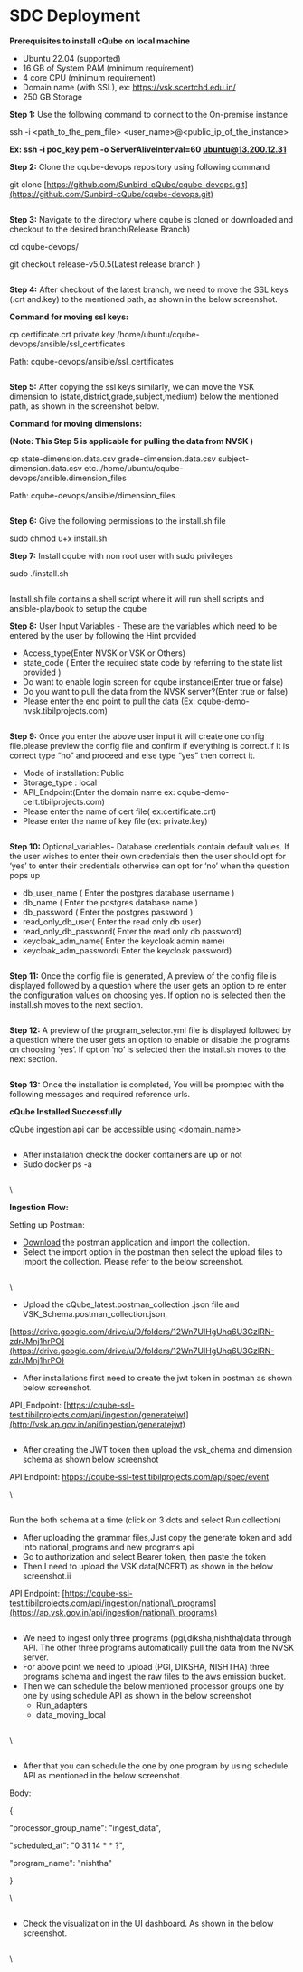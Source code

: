 # SDC Deployment

**Prerequisites to install cQube on local machine**

* Ubuntu 22.04 (supported)&#x20;
* &#x20;16 GB of System RAM (minimum requirement)
* &#x20;4 core CPU (minimum requirement)
* &#x20;Domain name (with SSL), ex: https://vsk.scertchd.edu.in/
* &#x20;250 GB Storage



**Step 1:** Use the following command to connect to the On-premise instance

&#x20;            ssh -i \<path\_to\_the\_pem\_file> \<user\_name>@\<public\_ip\_of\_the\_instance>

&#x20;            **Ex: ssh -i poc\_key.pem -o ServerAliveInterval=60 ubuntu@13.200.12.31**&#x20;

**Step 2:** Clone the cqube-devops repository using following command

&#x20;            git clone [https://github.com/Sunbird-cQube/cqube-devops.git](https://github.com/Sunbird-cQube/cqube-devops.git)    &#x20;

<figure><img src="https://lh4.googleusercontent.com/X52JlR-8CHhXM6tS3-6VdVoNvx1kFYrYp1iOH-3BDb1MQet3e52fuaWz73lmq7lTv7VA8S504QtwuRYT2KP9GOli5pBgqg_uybfnB2WXrl0MylbIABtMbA5Rj7m2CInqDrKsESBMFs7k3HMyZj3FZUQ" alt=""><figcaption></figcaption></figure>

**Step 3:** Navigate to the directory where cqube is cloned or downloaded and checkout to the desired branch(Release Branch)

&#x20;             cd cqube-devops/&#x20;

&#x20;            git checkout release-v5.0.5(Latest release branch )

<figure><img src="https://lh6.googleusercontent.com/qrWu_KUQD_INTnbYVwdmkf0wTOp-8JU_Px7HG7mF9L0wXoYSFIV3rLuqUZHOXIXC3szTIeHfWJR78lJ6TJ-7IfeSL3XVprq1iKrXQBoHzSsblc8dyVNheewBHALLrUWNoOcMV9YOh6TMvVpcxjGzdzs" alt=""><figcaption></figcaption></figure>

**Step  4:** After checkout of the latest branch, we need to move the SSL keys (.crt and.key) to the mentioned path, as shown in the below screenshot.

**Command for moving ssl keys:**

&#x20;             cp certificate.crt  private.key /home/ubuntu/cqube-devops/ansible/ssl\_certificates

&#x20;             Path: cqube-devops/ansible/ssl\_certificates

<figure><img src="https://lh7-us.googleusercontent.com/GO-OzWIj5zPLqxHlywifxxtnkSgtmpZN9davkg5eRWRLu-hRPw11o_BU0cDUvpVVH9DaTcd3hLY1Ne5nErMUtlouXq-0M2vkkrChkGexGtO3TJrZujJo_uaIiLu5nR_yS1PT49QnofyAWfwGQdAaM2k" alt=""><figcaption></figcaption></figure>

**Step 5:** After copying the ssl keys similarly, we can move the VSK dimension to (state,district,grade,subject,medium) below the mentioned path, as shown in the screenshot below.

**Command for moving dimensions:**

**(Note: This Step 5  is applicable for pulling the data from NVSK )**

&#x20;                  cp state-dimension.data.csv grade-dimension.data.csv subject-dimension.data.csv etc../home/ubuntu/cqube-devops/ansible.dimension\_files

&#x20;                Path: cqube-devops/ansible/dimension\_files.

<figure><img src="https://lh7-us.googleusercontent.com/b87hfG-Kzb5nfNIYFY_25W17c6P139n8k23IZ6Sq7bWqfLPcjeg_vltTZ6BpZ6oqKS6W9e2fLNWFZ6yr6c5keHFtdv6La1sn_uqraTCj8_qbL0PvFJgM3GloCcS6W4TTQrc6mM0D2m2b6UWqGzVCPNo" alt=""><figcaption></figcaption></figure>

**Step 6:** Give the following permissions to the install.sh file

&#x20;               sudo chmod u+x install.sh

**Step 7:** Install cqube with non root user with sudo privileges

&#x20;              sudo ./install.sh

<figure><img src="https://lh7-us.googleusercontent.com/iQ8cuU7RyZdlyS--G3meu66JvXIHoXfYw0uoH0te1dbXl6QvXc7NRK0VjhHI_opO4gMloybAvGTAq4y_k5fTT7VF9aSzcgc9w5J9lgHE8A3oY1kNlP4Pd4tu3QXDhBCsVTSArihkE5JklMFQuuvd0lA" alt=""><figcaption></figcaption></figure>

Install.sh file contains a shell script where it will run shell scripts and ansible-playbook to setup the cqube

**Step 8:** User Input Variables - These are the variables which need to be entered by the user by following the Hint provided

* Access\_type(Enter NVSK or VSK or Others)
* state\_code ( Enter the required state code by referring to the state list provided )
* Do want to enable login screen for cqube instance(Enter true or false)
* Do you want to pull the data from the NVSK server?(Enter true or false)
* Please enter the end point to pull the data (Ex: cqube-demo-nvsk.tibilprojects.com)

<figure><img src="https://lh7-us.googleusercontent.com/XYWbpWBHCNfPxu7tfp7BdhroPsEOyRNZQ-Skit_18voAAVWXBt3suf5TNaqDOHUT0KIblA4xwLLGynJt4-Z0X8RNPZtSGc4XRelikjxUzN86j4sBPfX7dfQHGlYAZ802lrm8al1HXjXFmZSqOD7wKFM" alt=""><figcaption></figcaption></figure>

**Step 9:** Once you enter the above user input it will create one config file.please preview the config file and confirm if everything is correct.if it is correct type “no” and proceed and else type “yes” then correct it.

* Mode of installation: Public
* Storage\_type : local
* API\_Endpoint(Enter the domain name ex: cqube-demo-cert.tibilprojects.com)
* Please enter the name of cert file( ex:certificate.crt)
* Please enter the name of key file (ex: private.key)

<figure><img src="https://lh7-us.googleusercontent.com/z_3NKzbHSRrp2GdVO5MRDGLomUNUV2Y1P12M8_aQCB8ABBnqUbSNurdwcpVe2kZOl-XFwgo6UsO97uORl_3DuWg7j-l3odFh4nU-yvw598bfMgynKQ1j_l0UmK7M7UOUowR7odxWJV-GEPRJXhzXNTk" alt=""><figcaption></figcaption></figure>

**Step 10:** Optional\_variables- Database credentials contain default values. If the user wishes to enter their own credentials then the user should opt for ‘yes’ to enter their credentials otherwise can opt for ‘no’ when the question pops up

* db\_user\_name ( Enter the postgres database username )&#x20;
* db\_name ( Enter the postgres database name )
* db\_password ( Enter the postgres password )
* &#x20;read\_only\_db\_user( Enter the read only db user)
* read\_only\_db\_password( Enter the read only db password)
* keycloak\_adm\_name( Enter the keycloak admin name)
* &#x20;keycloak\_adm\_password( Enter the keycloak password)

<figure><img src="https://lh7-us.googleusercontent.com/mY6HBXHfzd-lkr3cNvdsiuU5lRY1f8u5CdmS-P8l1_LhcOdZWHbFn4mFQZ6x8q6D3o6W_hL82nQjcOvu3MJRwwMWBRRXswHE7RUMwFRnpjt_xWKVEnjsuxbeqvpLS-fO5NeNeQMaNZwG2nhKOuvO8GU" alt=""><figcaption></figcaption></figure>

**Step 11:** Once the config file is generated, A preview of the config file is displayed followed by a question where the user gets an option to re enter the configuration values on choosing yes. If option no is selected then the install.sh moves to the next section.

<figure><img src="https://lh7-us.googleusercontent.com/ZxNFPaMU0SAWxonVDO6cTBYHbHnjxxHT2uMKyWUyB6d7jGXGny46GUfZMu1f_h8F55pmBmKeeN8iZE0fCLn_Ok8TNpSouPvMM9DsMzdworouWhd81d-xk_XFb5qpPtvipgysSOENhKvWkwAPI3x94Qg" alt=""><figcaption></figcaption></figure>



**Step 12:**  A preview of the program\_selector.yml file is displayed followed by a question where the user gets an option to enable or disable the programs on choosing ‘yes’. If option ‘no’ is selected then the install.sh moves to the next section.

<figure><img src="https://lh7-us.googleusercontent.com/tSEjvNGTkIC4gZ3wVLe_qu7KQG3F93M1-PZOI_S6XKjn2LwKAhAkmUxh50AtqpGPpfObMSMNs3GQ980jAEXAozhPMkTEIEJWMmlXjFZ8Xovetv72RA1rPQ1cEbqDEsbxw9YKS7x3L1q3FTHbBHWkTNA" alt=""><figcaption></figcaption></figure>

**Step 13:** Once the installation is completed, You will be prompted with the following messages and required reference urls.

**cQube Installed Successfully**

cQube ingestion api can be accessible using \<domain\_name>

<figure><img src="https://lh7-us.googleusercontent.com/d4R92pktsFD2vGBLKBFzF0MI3NhcG3xv20iKlZ-d3gSIgne77QlHTclJPKfIalSRgYB_qIW1BC5mjdhOInjvKr_X2GlMEG2zUzp-m1r1iwz8nhlJ2knhXKtYtDyUmWsHwZU86DCePg2V0PDd5lrfWUg" alt=""><figcaption></figcaption></figure>

* After installation check the docker containers are up or not
* Sudo docker ps -a

<figure><img src="https://lh7-us.googleusercontent.com/xE38bQFwin4f7fznyjUjUQCUQ550m0fjEnWdRhLTmxwrbtraCfdEGZWS6w63rx7kHuMvQ_wF2vvcO0g0d_HDpPwpvEUZ4u7-iDt-s7pIBGGvSulTIMT7Et5j5sohOrc1pa_JOipYu8i7Wbrv7Mq5SpU" alt=""><figcaption></figcaption></figure>

\


**Ingestion Flow:**

Setting up Postman:

* [Download](https://www.postman.com/downloads/) the postman application and import the collection.
* Select the import option in the postman then select the upload files to import the collection. Please refer to the below screenshot.

<figure><img src="https://lh7-us.googleusercontent.com/fEgzfIPm9GTUFu7G-FXvM26084n2WZpZpLqKqIkCiG0OqGkFadHjCHoe5gpI7zMd1fg6uCz2s3MYQuX-v6qTY9M250rCQCxGAtANDJtdfWZWYQXfKK7qKwDmzF9mCny4brszZG464DVG-OgqrheJYEc" alt=""><figcaption></figcaption></figure>

\


* Upload the cQube\_latest.postman\_collection .json file and VSK\_Schema.postman\_collection.json,

[https://drive.google.com/drive/u/0/folders/12Wn7UIHgUhq6U3GzlRN-zdrJMnj1hrPO](https://drive.google.com/drive/u/0/folders/12Wn7UIHgUhq6U3GzlRN-zdrJMnj1hrPO)

* After installations first need to create the jwt token in postman as shown below screenshot.

API\_Endpoint: [https://cqube-ssl-test.tibilprojects.com/api/ingestion/generatejwt](http://vsk.ap.gov.in/api/ingestion/generatejwt)

<figure><img src="https://lh7-us.googleusercontent.com/vJtPWO34t8f2HAmlYyNpe2kg1_Nnsk4a_uyMV-LFoENJav8r9SddvO2o5KCVOOdG-9aoAgtzSYy2XUrTnfOQLF6k1Byv81hdXP7VbtXNRBST6FIGl94voh_zTKGrn2xmZ4R3eqwxWCZV_4VU9PNNC7Y" alt=""><figcaption></figcaption></figure>

* After creating the JWT token then upload the vsk\_chema and dimension schema as shown below screenshot

&#x20;API Endpoint: [htpps://cqube-ssl-test.tibilprojects.com/api/spec/event](https://cqube-apr27-demo.tibilprojects.com/api/spec/event)

\


<figure><img src="https://lh7-us.googleusercontent.com/qpNEnirkXm7J3tSf9unLHFynC1Cj6ebmqxkjqG5wgG_EyZiE3DbAkMhncRCfamZNcfllxPRgSuiSxNe6KqmkT8wSqy5tdFNXQ8DmdB5LXmAxfKDAOL5yiuik-YEUsHcskiEokviRHvSfN5-wljOHCWw" alt=""><figcaption></figcaption></figure>

Run the both schema at a time (click on 3 dots and select Run collection)

* After uploading the grammar files,Just copy the generate token and add into national\_programs and new programs api
* Go to authorization and select Bearer token, then paste the token&#x20;
* Then I need to upload the VSK data(NCERT) as shown in the below screenshot.ii

&#x20;           API Endpoint: [https://cqube-ssl-test.tibilprojects.com/api/ingestion/national\_programs](https://ap.vsk.gov.in/api/ingestion/national\_programs)

<figure><img src="https://lh7-us.googleusercontent.com/yi4ruRGMYzZmwQl3uuHuaR1vDYyoNHTOel2CeYCVAZv0QxD6NJfx-yPQC-FxVFiQ_AO4lPrZBC3CcTzDtsWCjNfISDtyqyebEYhGhveoJlHywqkIOmAdDurYSuVZHH4XZAFFW6WGDLRuhjzb96GrlEE" alt=""><figcaption></figcaption></figure>



* We need to ingest only three programs (pgi,diksha,nishtha)data through API. The other three programs automatically pull the data from the NVSK server.
* For above point we need to upload (PGI, DIKSHA, NISHTHA) three programs schema and ingest the raw files to the aws emission bucket.
* Then we can schedule the below mentioned processor groups one by one by using schedule API as shown in the below screenshot
  * &#x20;Run\_adapters
  * data\_moving\_local

<figure><img src="https://lh7-us.googleusercontent.com/zapTPsHQg6EefoQCqQXBlq_60teMoNJUUVxic0Eid-e0ZyDkiwCEybVxuYxkfGzLcHryQUn_ym-j4luaFtClIt2ltyM-WZg3JHbZYxawTH8IZe5wGFQzbRvhuxoKgfpXG_A_y7cPorHtcMTNw7f_qX8" alt=""><figcaption></figcaption></figure>

\


<figure><img src="https://lh7-us.googleusercontent.com/yt1gP3Hth9oGdUXh5axcg4O7eADAa8QawRoOSkqWrZOL_ABqZrdD4rPUlVjYOae8CfJfHear74qVIglwBIDkgUYTRMDyvM3UOnf79p5DfTFlTubYzlloCtKsVSbwkWVK4ORGv2cDFDawUgm6n7lggQQ" alt=""><figcaption></figcaption></figure>

* After that you can schedule the one by one program by using schedule API as mentioned in the below screenshot.

&#x20;      Body:

&#x20;             {

&#x20;                "processor\_group\_name": "ingest\_data",

&#x20;                 "scheduled\_at": "0 31 14 \* \* ?",

&#x20;                 "program\_name": "nishtha"

&#x20;              }

\


<figure><img src="https://lh7-us.googleusercontent.com/Ypr5SVcSJ3AuGVFhCvt_gGT98ocMPawzN8BqbG7VUJ2eamsy4lyTNPJscBz8zIv_fJYB7UpfWEUMxgDpbQRbyosTfT1nyluht3bgkhQ1Zdw0gzAz74-hATVpBIChPVLrGRRzORaVPOri8hXxvooyWhA" alt=""><figcaption></figcaption></figure>

* Check the visualization in the UI dashboard. As shown in the below screenshot.

<figure><img src="https://lh7-us.googleusercontent.com/HeOpzhfh3wX3H-ptYtWDKTD3HzY3DIRmZMCxJLts9eSFCBdYsOeaeqYcnLwd3OgGodMXxb4xJA-r-FsqpDdP3bOtf2IJpnNqoy40zOthR8j5FJPNkRZ4V122_8HO7tJnu6kOKogETyhB7NHrA57cbMs" alt=""><figcaption></figcaption></figure>

\
